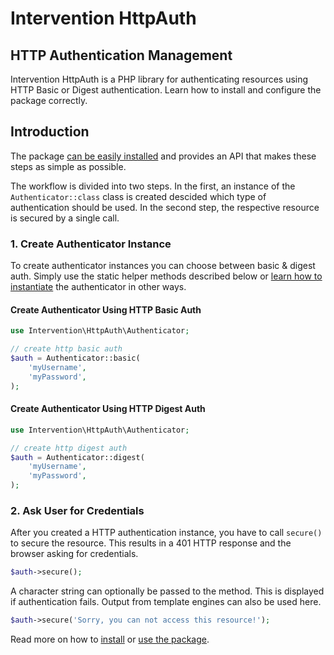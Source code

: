# Intervention HttpAuth
## HTTP Authentication Management
Intervention HttpAuth is a PHP library for authenticating resources using HTTP Basic or Digest authentication. Learn how to install and configure the package correctly.

## Introduction

The package [can be easily installed](/v5/introduction/installation) and
provides an API that makes these steps as simple as possible.

The workflow is divided into two steps. In the first, an instance of the
`Authenticator::class` class is created descided which type of authentication
should be used. In the second step, the respective resource is secured by a
single call.

### 1. Create Authenticator Instance

To create authenticator instances you can choose between basic & digest auth.
Simply use the static helper methods described below or [learn how to
instantiate](/v5/api/authenticator) the authenticator in other ways.

#### Create Authenticator Using HTTP Basic Auth

```php
use Intervention\HttpAuth\Authenticator;

// create http basic auth
$auth = Authenticator::basic(
    'myUsername',
    'myPassword',
);
```

#### Create Authenticator Using HTTP Digest Auth

```php
use Intervention\HttpAuth\Authenticator;

// create http digest auth
$auth = Authenticator::digest(
    'myUsername',
    'myPassword',
);
```

### 2. Ask User for Credentials

After you created a HTTP authentication instance, you have to call `secure()`
to secure the resource. This results in a 401 HTTP response and the browser
asking for credentials.

```php
$auth->secure();
```

A character string can optionally be passed to the method. This is displayed if
authentication fails. Output from template engines can also be used here.

```php
$auth->secure('Sorry, you can not access this resource!');
```

Read more on how to [install](/v5/introduction/installation) or [use the package](/v5/api/authenticator).
